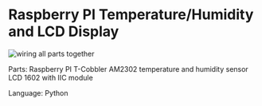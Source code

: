Raspberry PI Temperature/Humidity and LCD Display
========================= 

![wiring all parts together](https://raw2.github.com/akonczak/RP-Temperature-Humidity/master/raspberryPI+t-cobbler+lcd+AM2302.png "wiring all parts together")

Parts:
Raspberry PI
T-Cobbler
AM2302 temperature and humidity sensor
LCD 1602 with IIC module

Language:
Python
